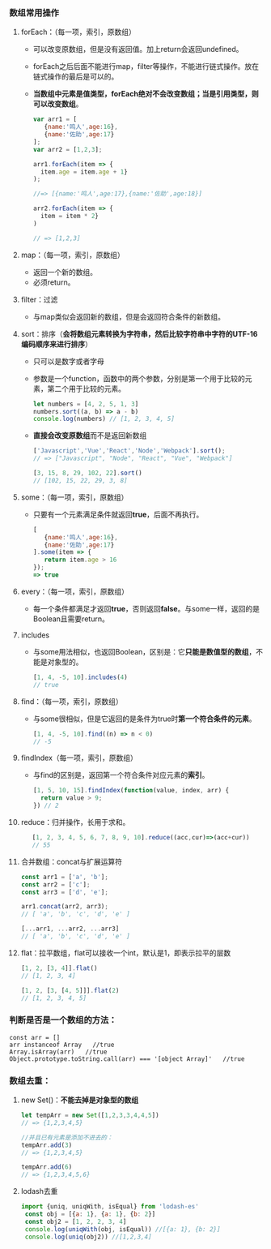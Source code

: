 ### 数组常用操作

1. forEach：（每一项，索引，原数组）

   - 可以改变原数组，但是没有返回值。加上return会返回undefined。

   - forEach之后后面不能进行map，filter等操作，不能进行链式操作。放在链式操作的最后是可以的。

   - **当数组中元素是值类型，forEach绝对不会改变数组；当是引用类型，则可以改变数组**。

     ```js
     var arr1 = [
        {name:'鸣人',age:16},
        {name:'佐助',age:17}
     ];
     var arr2 = [1,2,3];
     
     arr1.forEach(item => { 
       item.age = item.age + 1}
     );
     
     //=> [{name:'鸣人',age:17},{name:'佐助',age:18}]
     
     arr2.forEach(item => {
       item = item * 2}
     )
     
     // => [1,2,3]
     ```

     

2. map：（每一项，索引，原数组）

   - 返回一个新的数组。
   - 必须return。

3. filter：过滤

   - 与map类似会返回新的数组，但是会返回符合条件的新数组。

4. sort：排序（**会将数组元素转换为字符串，然后比较字符串中字符的UTF-16编码顺序来进行排序**）

   - 只可以是数字或者字母

   - 参数是一个function，函数中的两个参数，分别是第一个用于比较的元素，第二个用于比较的元素。

     ```js
     let numbers = [4, 2, 5, 1, 3]
     numbers.sort((a, b) => a - b) 
     console.log(numbers) // [1, 2, 3, 4, 5]
     ```

   - **直接会改变原数组**而不是返回新数组

     ```js
     ['Javascript','Vue','React','Node','Webpack'].sort();
     // => ["Javascript", "Node", "React", "Vue", "Webpack"]
     
     [3, 15, 8, 29, 102, 22].sort()
     // [102, 15, 22, 29, 3, 8]
     ```

5. some：（每一项，索引，原数组）

   - 只要有一个元素满足条件就返回**true**，后面不再执行。

     ```js
     [
        {name:'鸣人',age:16},
        {name:'佐助',age:17}
     ].some(item => {
     	return item.age > 16 
     });
     => true
     ```

6. every：（每一项，索引，原数组）

   - 每一个条件都满足才返回**true**，否则返回**false**。与some一样，返回的是Boolean且需要return。

7. includes

   - 与some用法相似，也返回Boolean，区别是：它**只能是数值型的数组**，不能是对象型的。

     ```js
     [1, 4, -5, 10].includes(4)
     // true
     ```

8. find：（每一项，索引，原数组）

   - 与some很相似，但是它返回的是条件为true时**第一个符合条件的元素**。

     ```js
     [1, 4, -5, 10].find((n) => n < 0)
     // -5
     ```

9. findIndex（每一项，索引，原数组）

   - 与find的区别是，返回第一个符合条件对应元素的**索引**。

     ```javascript
     [1, 5, 10, 15].findIndex(function(value, index, arr) {
       return value > 9;
     }) // 2
     ```

10. reduce：归并操作，长用于求和。

    ```js
       [1, 2, 3, 4, 5, 6, 7, 8, 9, 10].reduce((acc,cur)=>(acc+cur))
       // 55
    ```

11. 合并数组：concat与扩展运算符

    ```js
    const arr1 = ['a', 'b'];
    const arr2 = ['c'];
    const arr3 = ['d', 'e'];
    
    arr1.concat(arr2, arr3);
    // [ 'a', 'b', 'c', 'd', 'e' ]
    
    [...arr1, ...arr2, ...arr3]
    // [ 'a', 'b', 'c', 'd', 'e' ]
    ```

12. flat：拉平数组，flat可以接收一个int，默认是1，即表示拉平的层数

    ```js
    [1, 2, [3, 4]].flat()
    // [1, 2, 3, 4]
    
    [1, 2, [3, [4, 5]]].flat(2)
    // [1, 2, 3, 4, 5]
    ```



### 判断是否是一个数组的方法：

```
const arr = []
arr instanceof Array   //true
Array.isArray(arr)   //true
Object.prototype.toString.call(arr) === '[object Array]'   //true
```



### 数组去重：

1. new Set()：**不能去掉是对象型的数组**

   ```js
   let tempArr = new Set([1,2,3,3,4,4,5])
   // => {1,2,3,4,5} 
   
   //并且已有元素是添加不进去的：
   tempArr.add(3) 
   // => {1,2,3,4,5}
   
   tempArr.add(6)
   // => {1,2,3,4,5,6}
   ```

2. lodash去重

   ```js
   import {uniq, uniqWith, isEqual} from 'lodash-es'
    const obj = [{a: 1}, {a: 1}, {b: 2}]
    const obj2 = [1, 2, 2, 3, 4]
    console.log(uniqWith(obj, isEqual)) //[{a: 1}, {b: 2}]
    console.log(uniq(obj2)) //[1,2,3,4]
   ```

   

